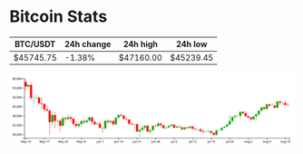 # Bitcoin Stats

BTC/USDT|24h change|24h high|24h low|
|---|---|---|---|
|$45745.75|-1.38%|$47160.00|$45239.45|

<img src="./chart.svg">
